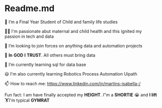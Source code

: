 # Readme.md
🔭 I’m a Final Year Student of Child and family life studies

👩‍👦 I'm passionate abut maternal and child health and this ignited my passion in tech and data

👯 I’m looking to join forces on anything data and automation projects

🙇 **In** **GOD** **I** **TRUST**. All others must bring data

🌱 I’m currently learning sql for data base 

😃 I'm also currently learning Robotics Process Automation Uipath

📫 How to reach me:  https://www.linkedin.com/in/martins-isabella-/

Fun fact: I am have finally accepted my **HEIGHT**. I"m a **SHORTIE** 😭 and **I lift** 🏋I'm typical **GYMRAT**

